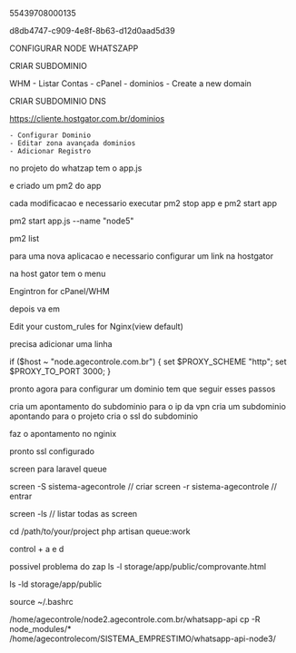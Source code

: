 55439708000135

d8db4747-c909-4e8f-8b63-d12d0aad5d39


CONFIGURAR NODE WHATSZAPP

CRIAR SUBDOMINIO

WHM
    - Listar Contas
    - cPanel
    - dominios
    - Create a new domain


CRIAR SUBDOMINIO DNS

https://cliente.hostgator.com.br/dominios

    - Configurar Dominio
    - Editar zona avançada dominios 
    - Adicionar Registro



no projeto do whatzap tem o app.js

e criado um pm2 do app

cada modificacao e necessario executar pm2 stop app e pm2 start app

pm2 start app.js --name "node5"

pm2 list

para uma nova aplicacao e necessario configurar um link na hostgator

na host gator tem o menu 

Engintron for cPanel/WHM

depois va em 

Edit your custom_rules for Nginx(view default)

precisa adicionar uma linha

 if ($host ~ "node.agecontrole.com.br") {
     set $PROXY_SCHEME "http";
     set $PROXY_TO_PORT 3000;
 }

 pronto agora para configurar um dominio tem que seguir esses passos


 cria um apontamento do subdominio para o ip da vpn
 cria um subdominio apontando para o projeto
 cria o ssl do subdominio

 faz o apontamento no nginix 

 pronto ssl configurado


 screen para laravel queue

 screen -S sistema-agecontrole // criar
 screen -r sistema-agecontrole // entrar

 screen -ls // listar todas as screen

 cd /path/to/your/project
php artisan queue:work


control + a e d


possivel problema do zap
ls -l storage/app/public/comprovante.html

ls -ld storage/app/public


source ~/.bashrc 



/home/agecontrole/node2.agecontrole.com.br/whatsapp-api
cp -R node_modules/* /home/agecontrolecom/SISTEMA_EMPRESTIMO/whatsapp-api-node3/